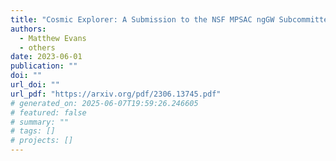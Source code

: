 ```yaml
---
title: "Cosmic Explorer: A Submission to the NSF MPSAC ngGW Subcommittee"
authors:
  - Matthew Evans
  - others
date: 2023-06-01
publication: ""
doi: ""
url_doi: ""
url_pdf: "https://arxiv.org/pdf/2306.13745.pdf"
# generated_on: 2025-06-07T19:59:26.246605
# featured: false
# summary: ""
# tags: []
# projects: []
---
```

